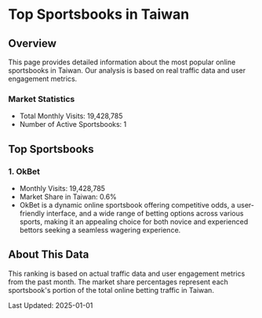 # Top Sportsbooks in Taiwan

## Overview
This page provides detailed information about the most popular online sportsbooks in Taiwan. 
Our analysis is based on real traffic data and user engagement metrics.

### Market Statistics
- Total Monthly Visits: 19,428,785
- Number of Active Sportsbooks: 1

## Top Sportsbooks

### 1. OkBet
- Monthly Visits: 19,428,785
- Market Share in Taiwan: 0.6%
- OkBet is a dynamic online sportsbook offering competitive odds, a user-friendly interface, and a wide range of betting options across various sports, making it an appealing choice for both novice and experienced bettors seeking a seamless wagering experience.


## About This Data
This ranking is based on actual traffic data and user engagement metrics from the past month. 
The market share percentages represent each sportsbook's portion of the total online betting traffic in Taiwan.

Last Updated: 2025-01-01
